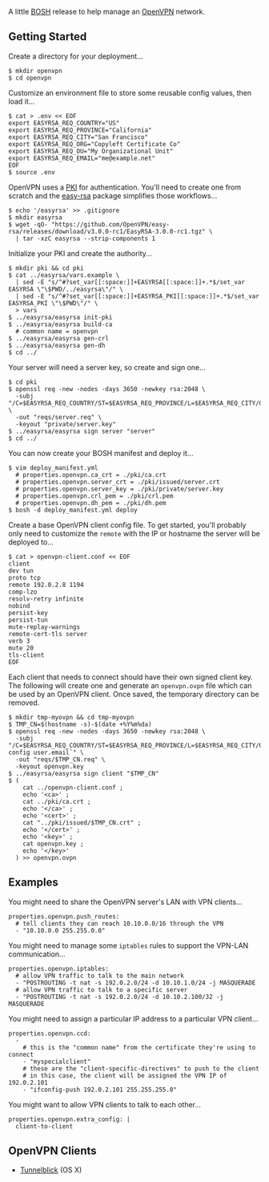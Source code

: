 A little [BOSH](http://docs.cloudfoundry.org/bosh/) release to help manage an [OpenVPN](http://openvpn.net/) network.


## Getting Started

Create a directory for your deployment...

    $ mkdir openvpn
    $ cd openvpn

Customize an environment file to store some reusable config values, then load it...

    $ cat > .env << EOF
    export EASYRSA_REQ_COUNTRY="US"
    export EASYRSA_REQ_PROVINCE="California"
    export EASYRSA_REQ_CITY="San Francisco"
    export EASYRSA_REQ_ORG="Copyleft Certificate Co"
    export EASYRSA_REQ_OU="My Organizational Unit"
    export EASYRSA_REQ_EMAIL="me@example.net"
    EOF
    $ source .env

OpenVPN uses a [PKI](http://en.wikipedia.org/wiki/Public_key_infrastructure) for authentication. You'll need to create
one from scratch and the [easy-rsa](https://github.com/OpenVPN/easy-rsa/) package simplifies those workflows...

    $ echo '/easyrsa' >> .gitignore
    $ mkdir easyrsa
    $ wget -qO- "https://github.com/OpenVPN/easy-rsa/releases/download/v3.0.0-rc1/EasyRSA-3.0.0-rc1.tgz" \
      | tar -xzC easyrsa --strip-components 1

Initialize your PKI and create the authority...

    $ mkdir pki && cd pki
    $ cat ../easyrsa/vars.example \
      | sed -E "s/^#?set_var[[:space:]]+EASYRSA[[:space:]]+.*$/set_var EASYRSA \"\$PWD/../easyrsa\"/" \
      | sed -E "s/^#?set_var[[:space:]]+EASYRSA_PKI[[:space:]]+.*$/set_var EASYRSA_PKI \"\$PWD\"/" \
      > vars
    $ ../easyrsa/easyrsa init-pki
    $ ../easyrsa/easyrsa build-ca
      # common name = openvpn
    $ ../easyrsa/easyrsa gen-crl
    $ ../easyrsa/easyrsa gen-dh
    $ cd ../

Your server will need a server key, so create and sign one...

    $ cd pki
    $ openssl req -new -nodes -days 3650 -newkey rsa:2048 \
      -subj "/C=$EASYRSA_REQ_COUNTRY/ST=$EASYRSA_REQ_PROVINCE/L=$EASYRSA_REQ_CITY/O=$EASYRSA_REQ_ORG/OU=$EASYRSA_REQ_OU/CN=server/emailAddress=$EASYRSA_REQ_EMAIL" \
      -out "reqs/server.req" \
      -keyout "private/server.key"
    $ ../easyrsa/easyrsa sign server "server"
    $ cd ../

You can now create your BOSH manifest and deploy it...

    $ vim deploy_manifest.yml
      # properties.openvpn.ca_crt = ./pki/ca.crt
      # properties.openvpn.server_crt = ./pki/issued/server.crt
      # properties.openvpn.server_key = ./pki/private/server.key
      # properties.openvpn.crl_pem = ./pki/crl.pem
      # properties.openvpn.dh_pem = ./pki/dh.pem
    $ bosh -d deploy_manifest.yml deploy

Create a base OpenVPN client config file. To get started, you'll probably only need to customize the `remote` with the
IP or hostname the server will be deployed to...

    $ cat > openvpn-client.conf << EOF
    client
    dev tun
    proto tcp
    remote 192.0.2.8 1194
    comp-lzo
    resolv-retry infinite
    nobind
    persist-key
    persist-tun
    mute-replay-warnings
    remote-cert-tls server
    verb 3
    mute 20
    tls-client
    EOF

Each client that needs to connect should have their own signed client key. The following will create one and generate
an `openvpn.ovpn` file which can be used by an OpenVPN client. Once saved, the temporary directory can be removed.

    $ mkdir tmp-myovpn && cd tmp-myovpn
    $ TMP_CN=$(hostname -s)-$(date +%Y%m%da)
    $ openssl req -new -nodes -days 3650 -newkey rsa:2048 \
      -subj "/C=$EASYRSA_REQ_COUNTRY/ST=$EASYRSA_REQ_PROVINCE/L=$EASYRSA_REQ_CITY/O=$EASYRSA_REQ_ORG/OU=$EASYRSA_REQ_OU/CN=$TMP_CN/emailAddress=`git config user.email`" \
      -out "reqs/$TMP_CN.req" \
      -keyout openvpn.key
    $ ../easyrsa/easyrsa sign client "$TMP_CN"
    $ (
        cat ../openvpn-client.conf ;
        echo '<ca>' ;
        cat ../pki/ca.crt ;
        echo '</ca>' ;
        echo '<cert>' ;
        cat "../pki/issued/$TMP_CN.crt" ;
        echo '</cert>' ;
        echo '<key>' ;
        cat openvpn.key ;
        echo '</key>'
      ) >> openvpn.ovpn


## Examples

You might need to share the OpenVPN server's LAN with VPN clients...

    properties.openvpn.push_routes:
      # tell clients they can reach 10.10.0.0/16 through the VPN
      - "10.10.0.0 255.255.0.0"

You might need to manage some `iptables` rules to support the VPN-LAN communication...

    properties.openvpn.iptables:
      # allow VPN traffic to talk to the main network
      - "POSTROUTING -t nat -s 192.0.2.0/24 -d 10.10.1.0/24 -j MASQUERADE
      # allow VPN traffic to talk to a specific server
      - "POSTROUTING -t nat -s 192.0.2.0/24 -d 10.10.2.100/32 -j MASQUERADE

You might need to assign a particular IP address to a particular VPN client...

    properties.openvpn.ccd:
      -
        # this is the "common name" from the certificate they're using to connect
        - "myspecialclient"
        # these are the "client-specific-directives" to push to the client
        # in this case, the client will be assigned the VPN IP of 192.0.2.101
        - "ifconfig-push 192.0.2.101 255.255.255.0"

You might want to allow VPN clients to talk to each other...

    properties.openvpn.extra_config: |
      client-to-client


## OpenVPN Clients

 * [Tunnelblick](https://code.google.com/p/tunnelblick/) (OS X)
